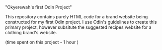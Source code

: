 "Okyerewah's first Odin Project"

This repository contains  purely HTML code for a brand website being constructed for my first Odin project. I use Odin's guidelines to create this primary project, however subsitute the suggested recipes website for a clothing brand's website.

(time spent on this project - 1 hour )